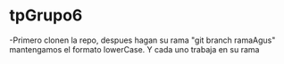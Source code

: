 # tpGrupo6
-Primero clonen la repo, despues hagan su rama "git branch ramaAgus" mantengamos el formato lowerCase. Y cada uno trabaja en su rama
